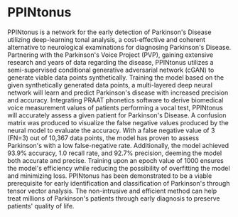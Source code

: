 # PPINtonus
PPINtonus is a network for the early detection of Parkinson's Disease utilizing deep-learning
tonal analysis, a cost-effective and coherent alternative to neurological examinations for
diagnosing Parkinson's Disease. Partnering with the Parkinson's Voice Project (PVP), gaining
extensive research and years of data regarding the disease, PPINtonus utilizes a semi-supervised
conditional generative adversarial network (cGAN) to generate viable data points synthetically.
Training the model based on the given synthetically generated data points, a multi-layered deep
neural network will learn and predict Parkinson's disease with increased precision and accuracy.
Integrating PRAAT phonetics software to derive biomedical voice measurement values of
patients performing a vocal test, PPINtonus will accurately assess a given patient for Parkinson's
Disease. A confusion matrix was produced to visualize the false negative values produced by the
neural model to evaluate the accuracy. With a false negative value of 3 (FN=3) out of 10,367
data points, the model has proven to assess Parkinson's with a low false-negative rate.
Additionally, the model achieved 93.9% accuracy, 1.0 recall rate, and 92.7% precision, deeming
the model both accurate and precise. Training upon an epoch value of 1000 ensures the model's
efficiency while reducing the possibility of overfitting the model and minimizing loss.
PPINtonus has been demonstrated to be a viable prerequisite for early identification and
classification of Parkinson's through tensor vector analysis. The non-intrusive and efficient
method can help treat millions of Parkinson's patients through early diagnosis to preserve
patients' quality of life.

